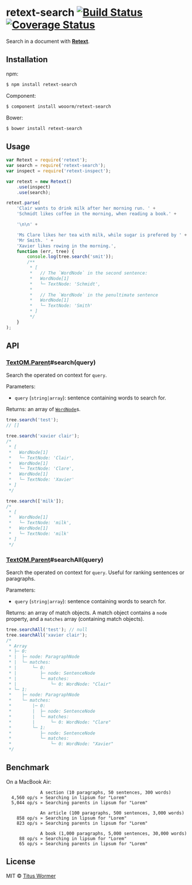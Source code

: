 # retext-search [![Build Status](https://img.shields.io/travis/wooorm/retext-search.svg?style=flat)](https://travis-ci.org/wooorm/retext-search) [![Coverage Status](https://img.shields.io/coveralls/wooorm/retext-search.svg?style=flat)](https://coveralls.io/r/wooorm/retext-search?branch=master)

Search in a document with **[Retext](https://github.com/wooorm/retext)**.

## Installation

npm:

```bash
$ npm install retext-search
```

Component:

```bash
$ component install wooorm/retext-search
```

Bower:

```bash
$ bower install retext-search
```

## Usage

```javascript
var Retext = require('retext');
var search = require('retext-search');
var inspect = require('retext-inspect');

var retext = new Retext()
    .use(inspect)
    .use(search);

retext.parse(
    'Clair wants to drink milk after her morning run. ' +
    'Schmidt likes coffee in the morning, when reading a book.' +

    '\n\n' +

    'Ms Clare likes her tea with milk, while sugar is prefered by ' +
    'Mr Smith. ' +
    'Xavier likes rowing in the morning.',
    function (err, tree) {
        console.log(tree.search('smit'));
        /**
         * [
         *   // The `WordNode` in the second sentence:
         *   WordNode[1]
         *   └─ TextNode: 'Schmidt',
         *
         *   // The `WordNode` in the penultimate sentence
         *   WordNode[1]
         *   └─ TextNode: 'Smith'
         * ]
         */
    }
);
```

## API

### [TextOM.Parent](https://github.com/wooorm/textom#textomparent-nlcstparent)#search(query)

Search the operated on context for `query`.

Parameters:

- `query` (`string|array`): sentence containing words to search for.

Returns: an array of [`WordNode`](https://github.com/wooorm/textom#textomwordnode-nlcstwordnode)s.

```javascript
tree.search('test');
// []

tree.search('xavier clair');
/*
 * [
 *   WordNode[1]
 *   └─ TextNode: 'Clair',
 *   WordNode[1]
 *   └─ TextNode: 'Clare',
 *   WordNode[1]
 *   └─ TextNode: 'Xavier'
 * ]
 */

tree.search(['milk']);
/*
 * [
 *   WordNode[1]
 *   └─ TextNode: 'milk',
 *   WordNode[1]
 *   └─ TextNode: 'milk'
 * ]
 */
```

### [TextOM.Parent](https://github.com/wooorm/textom#textomparent-nlcstparent)#searchAll(query)

Search the operated on context for `query`. Useful for ranking sentences or paragraphs.

Parameters:

- `query` (`string|array`): sentence containing words to search for.

Returns: an array of match objects. A match object contains a `node` property, and a `matches` array (containing match objects).

```javascript
tree.searchAll('test'); // null
tree.searchAll('xavier clair');
/*
 * Array
 * ├─ 0:
 * |  ├─ node: ParagraphNode
 * |  └─ matches:
 * |      └─ 0:
 * |         ├─ node: SentenceNode
 * |         └─ matches:
 * |             └─ 0: WordNode: "Clair"
 * └─ 1:
 *    ├─ node: ParagraphNode
 *    └─ matches:
 *        |─ 0:
 *        |  ├─ node: SentenceNode
 *        |  └─ matches:
 *        |      └─ 0: WordNode: "Clare"
 *        └─ 1:
 *           ├─ node: SentenceNode
 *           └─ matches:
 *               └─ 0: WordNode: "Xavier"
 */
```

## Benchmark

On a MacBook Air:

```text
             A section (10 paragraphs, 50 sentences, 300 words)
  4,560 op/s » Searching in lipsum for "Lorem"
  5,044 op/s » Searching parents in lipsum for "Lorem"

             An article (100 paragraphs, 500 sentences, 3,000 words)
    858 op/s » Searching in lipsum for "Lorem"
    823 op/s » Searching parents in lipsum for "Lorem"

             A book (1,000 paragraphs, 5,000 sentences, 30,000 words)
     88 op/s » Searching in lipsum for "Lorem"
     65 op/s » Searching parents in lipsum for "Lorem"
```

## License

MIT © [Titus Wormer](http://wooorm.com)
